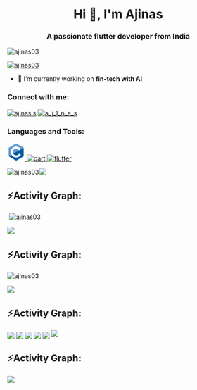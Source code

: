 <h1 align="center">Hi 👋, I'm Ajinas</h1>
<h3 align="center">A passionate flutter developer from India</h3>

<p align="left"> <img src="https://komarev.com/ghpvc/?username=ajinas03&label=Profile%20views&color=0e75b6&style=flat" alt="ajinas03" /> </p>

<p align="left"> <a href="https://github.com/ryo-ma/github-profile-trophy"><img src="https://github-profile-trophy.vercel.app/?username=ajinas03" alt="ajinas03" /></a> </p>

- 🔭 I’m currently working on **fin-tech with AI**

<h3 align="left">Connect with me:</h3>
<p align="left">
<a href="https://linkedin.com/in/ajinas s" target="blank"><img align="center" src="https://raw.githubusercontent.com/rahuldkjain/github-profile-readme-generator/master/src/images/icons/Social/linked-in-alt.svg" alt="ajinas s" height="30" width="40" /></a>
<a href="https://instagram.com/a_j_1_n_a_s" target="blank"><img align="center" src="https://raw.githubusercontent.com/rahuldkjain/github-profile-readme-generator/master/src/images/icons/Social/instagram.svg" alt="a_j_1_n_a_s" height="30" width="40" /></a>
</p>

<h3 align="left">Languages and Tools:</h3>
<p align="left"> <a href="https://www.cprogramming.com/" target="_blank" rel="noreferrer"> <img src="https://raw.githubusercontent.com/devicons/devicon/master/icons/c/c-original.svg" alt="c" width="40" height="40"/> </a> <a href="https://dart.dev" target="_blank" rel="noreferrer"> <img src="https://www.vectorlogo.zone/logos/dartlang/dartlang-icon.svg" alt="dart" width="40" height="40"/> </a> <a href="https://flutter.dev" target="_blank" rel="noreferrer"> <img src="https://www.vectorlogo.zone/logos/flutterio/flutterio-icon.svg" alt="flutter" width="40" height="40"/> </a> </p>

<p><img align="left" src="https://github-readme-stats.vercel.app/api/top-langs?username=ajinas03&show_icons=true&locale=en&layout=compact" alt="ajinas03" /></p>
<img src="https://user-images.githubusercontent.com/73097560/115834477-dbab4500-a447-11eb-908a-139a6edaec5c.gif"><h2 align="left">⚡Activity Graph:</h2>

<p>&nbsp;<img align="center" src="https://github-readme-stats.vercel.app/api?username=ajinas03&show_icons=true&locale=en" alt="ajinas03" /></p>
<img src="https://user-images.githubusercontent.com/73097560/115834477-dbab4500-a447-11eb-908a-139a6edaec5c.gif"><h2 align="left">⚡Activity Graph:</h2>

<p><img align="center" src="https://github-readme-streak-stats.herokuapp.com/?user=ajinas03&" alt="ajinas03" /></p>
<img src="https://user-images.githubusercontent.com/73097560/115834477-dbab4500-a447-11eb-908a-139a6edaec5c.gif"><h2 align="left">⚡Activity Graph:</h2>

<img align="center" src="http://github-profile-summary-cards.vercel.app/api/cards/stats?username=Ajinas03&theme=2077" height="180em" />
<img align="center" src="http://github-profile-summary-cards.vercel.app/api/cards/most-commit-language?username=Ajinas03&theme=2077" height="180em" />
<img align="center" src="http://github-profile-summary-cards.vercel.app/api/cards/repos-per-language?username=Ajinas03&theme=2077" height="180em" />
<img align="center" src="http://github-profile-summary-cards.vercel.app/api/cards/productive-time?username=Ajinas03&theme=2077" height="180em" />
<img align="center" src="http://github-profile-summary-cards.vercel.app/api/cards/profile-details?username=Ajinas03&theme=2077" height="180em" />
</div>
<img src="https://user-images.githubusercontent.com/73097560/115834477-dbab4500-a447-11eb-908a-139a6edaec5c.gif"><h2 align="left">⚡Activity Graph:</h2>
<img align="center" src="https://github-readme-activity-graph.vercel.app/graph?username=Ajinas03&theme=default"/>
